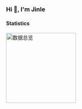 <h3>Hi 👋, I'm Jinle</h3>

<!-- <div>A front-end developer from China.</div>

<div>Currently, I am learning about Nextjs.</div>

<div>Welcome to communicate with me through email!</div> -->

#### Statistics
<a href="https://github.com/qjinle" target="_blank">
  <img alt="数据总览" src="https://github-readme-stats.vercel.app/api?username=qjinle&show_icons=true&bg_color=1e1e2e&text_color=cdd6f4&icon_color=cba6f7&title_color=94e2d5" height="192px" />
</a>
